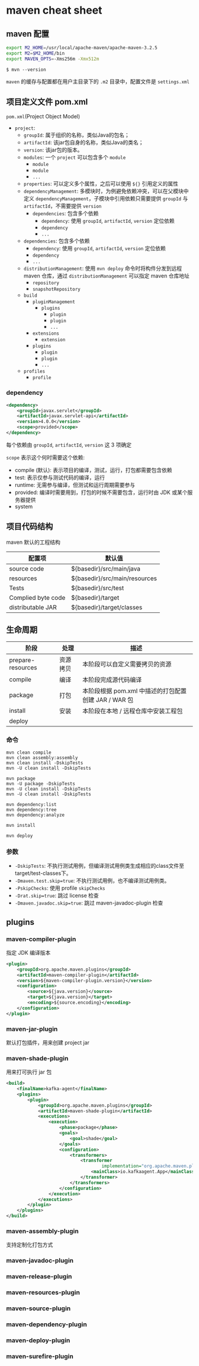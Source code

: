# maven cheat sheet

## maven 配置

``` sh
export M2_HOME=/usr/local/apache-maven/apache-maven-3.2.5
export M2=$M2_HOME/bin
export MAVEN_OPTS=-Xms256m -Xmx512m
```

    $ mvn --version

`maven` 的缓存与配置都在用户主目录下的 `.m2` 目录中，配置文件是 `settings.xml`

## 项目定义文件 pom.xml

`pom.xml`(Project Object Model)

- `project`:
    - `groupId`: 属于组织的名称，类似Java的包名；
    - `artifactId`: 该jar包自身的名称，类似Java的类名；
    - `version`: 该jar包的版本。
    - `modules`: 一个 `project` 可以包含多个 `module`
        - `module`
        - `module`
        - `...`
    - `properties`: 可以定义多个属性，之后可以使用 `${}` 引用定义的属性
    - `dependencyManagement`: 多模块时，为例避免依赖冲突，可以在父模块中定义 `dependencyManagement`，子模块中引用依赖只需要提供 `groupId` 与 `artifactId`，不需要提供 `version`
        - `dependencies`: 包含多个依赖
            - `dependency`: 使用 `groupId`, `artifactId`, `version` 定位依赖
            - `dependency`
            - `...`
    - `dependencies`: 包含多个依赖
        - `dependency`: 使用 `groupId`, `artifactId`, `version` 定位依赖
        - `dependency`
        - `...`
    - `distributionManagement`: 使用 `mvn deploy` 命令时将构件分发到远程 maven 仓库，通过 `distributionManagement` 可以指定 maven 仓库地址
        - `repository`
        - `snapshotRepository`
    - `build`
        - `pluginManagement`
            - `plugins`
                - `plugin`
                - `plugin`
                - `...`
        - `extensions`
            - `extension`
        - `plugins`
            - `plugin`
            - `plugin`
            - `...`
    - `profiles`
        - `profile`

### dependency

``` xml
<dependency>
    <groupId>javax.servlet</groupId>
    <artifactId>javax.servlet-api</artifactId>
    <version>4.0.0</version>
    <scope>provided</scope>
</dependency>
```

每个依赖由 `groupId`, `artifactId`, `version` 这 3 项确定

`scope` 表示这个何时需要这个依赖:

- compile (默认): 表示项目的编译，测试，运行，打包都需要包含依赖
- test: 表示仅参与测试代码的编译，运行
- runtime: 无需参与编译，但测试和运行周期需要参与
- provided: 编译时需要用到，打包的时候不需要包含，运行时由 JDK 或某个服务器提供
- system

## 项目代码结构

maven 默认的工程结构

| 配置项             | 默认值                        |
|--------------------|-------------------------------|
| source code        | ${basedir}/src/main/java      |
| resources          | ${basedir}/src/main/resources |
| Tests              | ${basedir}/src/test           |
| Complied byte code | ${basedir}/target             |
| distributable JAR  | ${basedir}/target/classes     |

## 生命周期

| 阶段              | 处理     | 描述                                                 |
|-------------------|----------|------------------------------------------------------|
| prepare-resources | 资源拷贝 | 本阶段可以自定义需要拷贝的资源                       |
| compile           | 编译     | 本阶段完成源代码编译                                 |
| package           | 打包     | 本阶段根据 pom.xml 中描述的打包配置创建 JAR / WAR 包 |
| install           | 安装     | 本阶段在本地 / 远程仓库中安装工程包                  |
| deploy            |          |                                                      |

### 命令

    mvn clean compile
    mvn clean assembly:assembly
    mvn clean install -DskipTests
    mvn -U clean install -DskipTests

    mvn package
    mvn -U package -DskipTests
    mvn -U clean install -DskipTests
    mvn -U clean install -DskipTests

    mvn dependency:list
    mvn dependency:tree
    mvn dependency:analyze

    mvn install

    mvn deploy

### 参数

* `-DskipTests`: 不执行测试用例，但编译测试用例类生成相应的class文件至target/test-classes下。
* `-Dmaven.test.skip=true`: 不执行测试用例，也不编译测试用例类。
* `-PskipChecks`: 使用 profile `skipChecks`
* `-Drat.skip=true`: 跳过 license 检查
* `-Dmaven.javadoc.skip=true`: 跳过 maven-javadoc-plugin 检查

## plugins

### maven-compiler-plugin

指定 JDK 编译版本

``` xml
<plugin>
    <groupId>org.apache.maven.plugins</groupId>
    <artifactId>maven-compiler-plugin</artifactId>
    <version>${maven-compiler-plugin.version}</version>
    <configuration>
        <source>${java.version}</source>
        <target>${java.version}</target>
        <encoding>${source.encoding}</encoding>
    </configuration>
</plugin>
```

### maven-jar-plugin

默认打包插件，用来创建 project jar

### maven-shade-plugin

用来打可执行 jar 包

``` xml
<build>
    <finalName>kafka-agent</finalName>
    <plugins>
        <plugin>
            <groupId>org.apache.maven.plugins</groupId>
            <artifactId>maven-shade-plugin</artifactId>
            <executions>
                <execution>
                    <phase>package</phase>
                    <goals>
                        <goal>shade</goal>
                    </goals>
                    <configuration>
                        <transformers>
                            <transformer
                                    implementation="org.apache.maven.plugins.shade.resource.ManifestResourceTransformer">
                                <mainClass>io.kafkaagent.App</mainClass>
                            </transformer>
                        </transformers>
                    </configuration>
                </execution>
            </executions>
        </plugin>
    </plugins>
</build>
```

### maven-assembly-plugin

支持定制化打包方式

### maven-javadoc-plugin

### maven-release-plugin

### maven-resources-plugin

### maven-source-plugin

### maven-dependency-plugin

### maven-deploy-plugin

### maven-surefire-plugin
